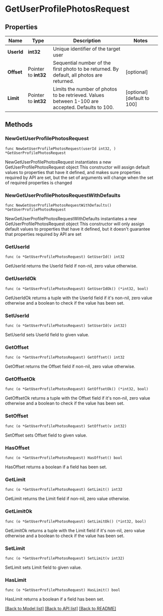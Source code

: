 # GetUserProfilePhotosRequest

## Properties

Name | Type | Description | Notes
------------ | ------------- | ------------- | -------------
**UserId** | **int32** | Unique identifier of the target user | 
**Offset** | Pointer to **int32** | Sequential number of the first photo to be returned. By default, all photos are returned. | [optional] 
**Limit** | Pointer to **int32** | Limits the number of photos to be retrieved. Values between 1-100 are accepted. Defaults to 100. | [optional] [default to 100]

## Methods

### NewGetUserProfilePhotosRequest

`func NewGetUserProfilePhotosRequest(userId int32, ) *GetUserProfilePhotosRequest`

NewGetUserProfilePhotosRequest instantiates a new GetUserProfilePhotosRequest object
This constructor will assign default values to properties that have it defined,
and makes sure properties required by API are set, but the set of arguments
will change when the set of required properties is changed

### NewGetUserProfilePhotosRequestWithDefaults

`func NewGetUserProfilePhotosRequestWithDefaults() *GetUserProfilePhotosRequest`

NewGetUserProfilePhotosRequestWithDefaults instantiates a new GetUserProfilePhotosRequest object
This constructor will only assign default values to properties that have it defined,
but it doesn't guarantee that properties required by API are set

### GetUserId

`func (o *GetUserProfilePhotosRequest) GetUserId() int32`

GetUserId returns the UserId field if non-nil, zero value otherwise.

### GetUserIdOk

`func (o *GetUserProfilePhotosRequest) GetUserIdOk() (*int32, bool)`

GetUserIdOk returns a tuple with the UserId field if it's non-nil, zero value otherwise
and a boolean to check if the value has been set.

### SetUserId

`func (o *GetUserProfilePhotosRequest) SetUserId(v int32)`

SetUserId sets UserId field to given value.


### GetOffset

`func (o *GetUserProfilePhotosRequest) GetOffset() int32`

GetOffset returns the Offset field if non-nil, zero value otherwise.

### GetOffsetOk

`func (o *GetUserProfilePhotosRequest) GetOffsetOk() (*int32, bool)`

GetOffsetOk returns a tuple with the Offset field if it's non-nil, zero value otherwise
and a boolean to check if the value has been set.

### SetOffset

`func (o *GetUserProfilePhotosRequest) SetOffset(v int32)`

SetOffset sets Offset field to given value.

### HasOffset

`func (o *GetUserProfilePhotosRequest) HasOffset() bool`

HasOffset returns a boolean if a field has been set.

### GetLimit

`func (o *GetUserProfilePhotosRequest) GetLimit() int32`

GetLimit returns the Limit field if non-nil, zero value otherwise.

### GetLimitOk

`func (o *GetUserProfilePhotosRequest) GetLimitOk() (*int32, bool)`

GetLimitOk returns a tuple with the Limit field if it's non-nil, zero value otherwise
and a boolean to check if the value has been set.

### SetLimit

`func (o *GetUserProfilePhotosRequest) SetLimit(v int32)`

SetLimit sets Limit field to given value.

### HasLimit

`func (o *GetUserProfilePhotosRequest) HasLimit() bool`

HasLimit returns a boolean if a field has been set.


[[Back to Model list]](../README.md#documentation-for-models) [[Back to API list]](../README.md#documentation-for-api-endpoints) [[Back to README]](../README.md)


